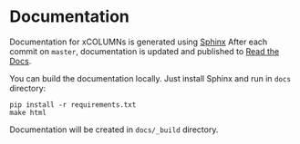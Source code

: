 # Documentation

Documentation for xCOLUMNs is generated using [Sphinx](https://www.sphinx-doc.org/)
After each commit on `master`, documentation is updated and published to [Read the Docs](https://xcolumns.readthedocs.io).

You can build the documentation locally. Just install Sphinx and run in ``docs`` directory:

```
pip install -r requirements.txt
make html
```

Documentation will be created in `docs/_build` directory.
